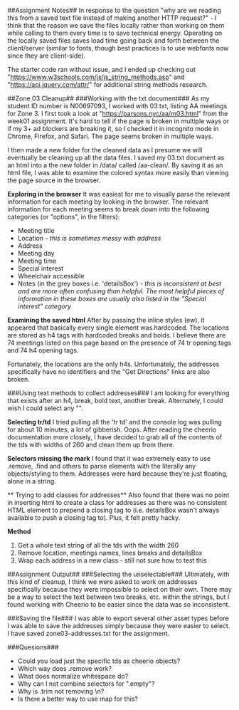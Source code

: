 ##Assignment Notes##
In response to the question "why are we reading this from a saved text file instead of making another HTTP request?" - I think that the reason we save the files locally rather than working on them while calling to them every time is to save technical energy. Operating on the locally saved files saves load time going back and forth between the client/server (similar to fonts, though best practices is to use webfonts now since they are client-side).

The starter code ran without issue, and I ended up checking out "https://www.w3schools.com/js/js_string_methods.asp" and "https://api.jquery.com/attr/" for additional string methods research.

##Zone 03 Cleanup##
###Working with the txt document###
As my student ID number is N00697093, I worked with 03.txt, listing AA meetings for Zone 3. 
I first took a look at "https://parsons.nyc/aa/m03.html" from the week01 assignment. It's hard to tell if the page is broken in multiple ways or if my 3+ ad blockers are breaking it, so I checked it in incognito mode in Chrome, Firefox, and Safari. The page seems broken in multiple ways.

I then made a new folder for the cleaned data as I presume we will eventually be cleaning up all the data files. I saved my 03.txt document as an html into a the new folder in /data/ called /aa-clean/. By saving it as an html file, I was able to examine the colored syntax more easily than viewing the page source in the browser. 

**Exploring in the browser**
It was easiest for me to visually parse the relevant information for each meeting by looking in the browser. The relevant information for each meeting seems to break down into the following categories (or "options", in the filters):
- Meeting title
- Location _- this is sometimes messy with address_
- Address
- Meeting day
- Meeting time
- Special interest
- Wheelchair accessible
- Notes (in the grey boxes i.e. 'detailsBox') _- this is inconsistent at best and are more often confusing than helpful. The most helpful pieces of information in these boxes are usually also listed in the "Special interest" category_

**Examining the saved html**
After by passing the inline styles (ew), it appeared that basically every single element was hardcoded. The locations are stored as h4 tags with hardcoded breaks and bolds. I believe there are 74 meetings listed on this page based on the presence of 74 tr opening tags and 74 h4 opening tags.

Fortunately, the locations are the only h4s. Unfortunately, the addresses specifically have no identifiers and the "Get Directions" links are also broken.

###Using text methods to collect addresses###
I am looking for everything that exists after an h4, break, bold text, another break. Alternately, I could wish I could select any "<td style="border-bottom:1px solid #e3e3e3; width:260px" valign="top">".

**Selecting tr/td**
I tried pulling all the 'tr td' and the console log was pulling for about 10 minutes, a lot of gibberish. Oops. After reading the cheerio documentation more closely, I have decided to grab all of the contents of the tds with widths of 260 and clean them up from there.

**Selectors missing the mark**
I found that it was extremely easy to use .remove, .find and others to parse elements with the literally any objects/styling to them. Addresses were hard because they're just floating, alone in a string.

** Trying to add classes for addresses**
Also found that there was no point in inserting html to create a class for addresses as there was no consistent HTML element to prepend a closing tag to (i.e. detailsBox wasn't always available to push a closing tag to). Plus, it felt pretty hacky.

**Method**
1. Get a whole text string of all the tds with the width 260
2. Remove location, meetings names, lines breaks and detailsBox
3. Wrap each address in a new class - still not sure how to test this

##Assignment Output##
###Selecting the unselectable###
Ultimately, with this kind of cleanup, I think we were asked to work on addresses specifically because they were impossible to select on their own. There may be a way to select the text between two breaks, etc. within the strings, but I found working with Cheerio to be easier since the data was so inconsistent.

###Saving the file###
I was able to export several other asset types before I was able to save the addresses simply because they were easier to select. I have saved zone03-addresses.txt for the assignment.

###Quesions###
- Could you load just the specific tds as cheerio objects?
- Which way does .remove work?
- What does normalize whitespace do?
- Why can I not combine selectors for ".empty"?
- Why is .trim not removing \n?
- Is there a better way to use map for this?